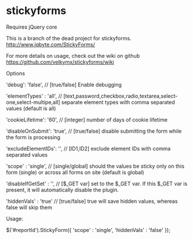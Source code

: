 stickyforms
===========

Requires jQuery core

This is a branch of the dead project for stickyforms. http://www.jqbyte.com/StickyForms/

For more details on usage, check out the wiki on github https://github.com/velkymx/stickyforms/wiki

Options

'debug': 'false', // [true/false] Enable debugging

'elementTypes'	: 'all', // [text,password,checkbox,radio,textarea,select-one,select-multipe,all] separate element types with comma separated values (default is all)

'cookieLifetime': '60', // [integer] number of days of cookie lifetime

'disableOnSubmit': 'true', // [true/false] disable submitting the form while the form is processing

'excludeElementIDs': '', // [ID1,ID2] exclude element IDs with comma separated values

'scope'			: 'single', // [single/global] should the values be sticky only on this form (single) or across all forms on site (default is global)

'disableIfGetSet' : '', // [$_GET var] set to the $_GET var.  If this $_GET var is present, it will automatically disable the plugin.

'hiddenVals' : 'true'	// [true/false] true will save hidden values, whereas false will skip them

Usage:

$('#reportId').StickyForm({
	'scope'	: 'single',
	'hiddenVals' : 'false'
});		